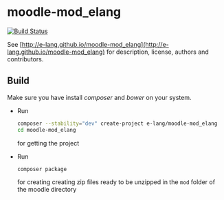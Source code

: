 moodle-mod_elang
================

[![Build Status](https://travis-ci.org/e-lang/moodle-mod_elang.png?branch=master)](https://travis-ci.org/e-lang/moodle-mod_elang)

See [http://e-lang.github.io/moodle-mod_elang](http://e-lang.github.io/moodle-mod_elang) for description, license, authors and contributors.

Build
-----

Make sure you have install *composer* and *bower* on your system.

* Run

    ~~~sh
    composer --stability="dev" create-project e-lang/moodle-mod_elang
    cd moodle-mod_elang
    ~~~
  for getting the project
* Run

    ~~~sh
    composer package
    ~~~
  for creating creating zip files ready to be unzipped in the `mod` folder of the moodle directory

